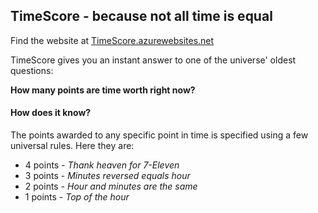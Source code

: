 ## TimeScore - because not all time is equal

Find the website at [TimeScore.azurewebsites.net](http://timescore.azurewebsites.net)

TimeScore gives you an instant answer to one of the universe' oldest questions:

**How many points are time worth right now?**

#### How does it know?
The points awarded to any specific point in time is specified using a few
universal rules. Here they are:

- 4 points - *Thank heaven for 7-Eleven*
- 3 points - *Minutes reversed equals hour*
- 2 points - *Hour and minutes are the same*
- 1 points - *Top of the hour*